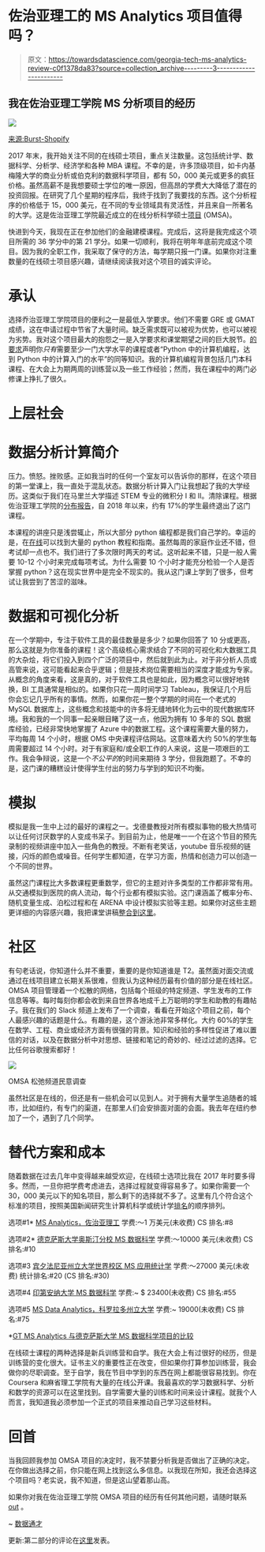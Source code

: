 # 佐治亚理工的 MS Analytics 项目值得吗？

> 原文：<https://towardsdatascience.com/georgia-tech-ms-analytics-review-c0f1378da83?source=collection_archive---------3----------------------->

## 我在佐治亚理工学院 MS 分析项目的经历

![](img/36cfd45d4377b03ac8341b3179e7f08f.png)

[来源:Burst-Shopify](https://burst.shopify.com/photos/grad-students-throwing-hats-in-the-air?c=school)

2017 年末，我开始关注不同的在线硕士项目，重点关注数量。这包括统计学、数据科学、分析学、经济学和各种 MBA 课程。不幸的是，许多顶级项目，如卡内基梅隆大学的商业分析或伯克利的数据科学项目，都有 50，000 美元或更多的疯狂价格。虽然高薪不是我想要硕士学位的唯一原因，但高昂的学费大大降低了潜在的投资回报。在研究了几个星期的程序后，我终于找到了我要找的东西。这个分析程序的价格低于 15，000 美元，在不同的专业领域具有灵活性，并且来自一所著名的大学。这是佐治亚理工学院最近成立的在线分析科学硕士[项目](https://pe.gatech.edu/degrees/analytics) (OMSA)。

快进到今天，我现在正在参加他们的金融建模课程。完成后，这将是我完成这个项目所需的 36 学分中的第 21 学分。如果一切顺利，我将在明年年底前完成这个项目。因为我的全职工作，我采取了保守的方法，每学期只报一门课。如果你对注重数量的在线硕士项目感兴趣，请继续阅读我对这个项目的诚实评论。

# 承认

选择乔治亚理工学院项目的便利之一是最低入学要求。他们不需要 GRE 或 GMAT 成绩，这在申请过程中节省了大量时间。缺乏需求既可以被视为优势，也可以被视为劣势。我对这个项目最大的抱怨之一是入学要求和课堂期望之间的巨大脱节。[的要求](https://pe.gatech.edu/degrees/analytics)声明你*只有*需要至少一门大学水平的课程或者“Python 中的计算机编程，达到 Python 中的计算入门的水平”的同等知识。我的计算机编程背景包括几门本科课程、在大会上为期两周的训练营以及一些工作经验；然而，我在课程中的两门必修课上挣扎了很久。

# 上层社会

# 数据分析计算简介

压力。愤怒。挫败感。正如我当时的任何一个室友可以告诉你的那样，在这个项目的第一堂课上，我一直处于混乱状态。数据分析计算入门让我想起了我的大学经历。这类似于我们在马里兰大学描述 STEM 专业的微积分 I 和 II。清除课程。根据佐治亚理工学院的[分布报告](https://tableau.gatech.edu/t/EDM/views/LITEGradeDistributionReport/GradeDistribution?:embed=y&:showAppBanner=false&:display_count=no&:showVizHome=no&:render=false&:embed=y&:showVizHome=n&:tabs=n&:toolbar=n&:apiID=host0)，自 2018 年以来，约有 17%的学生最终退出了这门课程。

本课程的讲座只是浅尝辄止，所以大部分 python 编程都是我们自己学的。幸运的是，在[在线](https://thedatageneralist.com/resources/)可以找到大量的 python 教程和指南。虽然每周的家庭作业还不错，但考试却一点也不。我们进行了多次限时两天的考试。这听起来不错，只是一般人需要 10-12 个小时来完成每项考试。为什么需要 10 个小时才能充分检验一个人是否掌握 python？这在现实世界中是完全不现实的。我从这门课上学到了很多，但考试让我尝到了苦涩的滋味。

# 数据和可视化分析

在一个学期中，专注于软件工具的最佳数量是多少？如果你回答了 10 分或更高，那么这就是为你准备的课程！这个高级核心需求结合了不同的可视化和大数据工具的大杂烩，将它们投入到四个广泛的项目中，然后就到此为止。对于非分析人员或高管来说，这可能看起来合乎逻辑；但是技术岗位需要相当的深度才能成为专家。从概念的角度来看，这是真的，对于软件工具也是如此，因为概念可以很好地转换，BI 工具通常是相似的。如果你只花一周时间学习 Tableau，我保证几个月后你会忘记几乎所有的事情。然而，如果你花一整个学期的时间在一个老式的 MySQL 数据库上，这些概念和技能中的许多将无缝地转化为云中的现代数据库环境。我和我的一个同事一起亲眼目睹了这一点，他因为拥有 10 多年的 SQL 数据库经验，已经非常快地掌握了 Azure 中的数据工程。这个课程需要大量的努力，平均每周 14 个小时，根据 OMS 中央课程评估网站。这意味着大约 50%的学生每周需要超过 14 个小时。对于有家庭和/或全职工作的人来说，这是一项艰巨的工作。我会争辩说，这是一个*不公平的*的时间来期待 3 学分，但我跑题了。不幸的是，这门课的糟糕设计使得学生付出的努力与学到的知识不均衡。

# 模拟

模拟是我一生中上过的最好的课程之一。戈德曼教授对所有模拟事物的极大热情可以让任何讨厌数学的人变成书呆子。到目前为止，他是唯一一个在这个节目的预先录制的视频讲座中加入一些角色的教授。不断有老笑话，youtube 音乐视频的链接，闪烁的颜色或噪音。任何学生都知道，在学习方面，热情和创造力可以创造一个不同的世界。

虽然这门课程比大多数课程更重数学，但它的主题对许多类型的工作都非常有用。从交通模拟到医院的病人流动，每个行业都有模拟实验。这门课涵盖了概率分布、随机变量生成、泊松过程和在 ARENA 中设计模拟实验等主题。如果你对这些主题更详细的内容感兴趣，我把课堂讲稿[整合到这里](https://thedatageneralist.com/simulation/)。

# 社区

有句老话说，你知道什么并不重要，重要的是你知道谁是 T2。虽然面对面交流或通过在线项目建立长期关系很难，但我认为这种经历最有价值的部分是在线社区。OMSA 项目管理着一个松散的网络，包括每个班级的特定频道、学生发布的工作信息等等。每时每刻你都会收到来自世界各地成千上万聪明的学生和助教的有趣帖子。我在我们的 Slack 频道上发布了一个调查，看看在开始这个项目之前，每个人最感兴趣的话题是什么。有趣的是，这个游泳池非常多样化。大约 60%的学生在数学、工程、商业或经济方面有很强的背景。知识和经验的多样性促进了难以置信的对话，以及在数据分析中对思想、链接和笔记的奇妙的、经过过滤的选择。它比任何谷歌搜索都好！

![](img/c520f294987689d0fce1ad11a5b29147.png)

OMSA 松弛频道民意调查

虽然社区是在线的，但还是有一些机会可以见到人。对于拥有大量学生追随者的城市，比如纽约，有专门的渠道，在那里人们会安排面对面的会面。我去年在纽约参加了一个，遇到了几个同学。

# 替代方案和成本

随着数据在过去几年中变得越来越受欢迎，在线硕士选项比我在 2017 年时要多得多。然而，一旦你把学费考虑进去，选择过程就变得容易多了。如果你需要一个 30，000 美元以下的知名项目，那么剩下的选择就不多了。这里有几个符合这个标准的项目，按照美国新闻研究生计算机科学或统计学[排名](https://www.usnews.com/best-graduate-schools/top-science-schools/computer-science-rankings)的顺序排列。

选项#1*
[MS Analytics，佐治亚理工](https://pe.gatech.edu/degrees/analytics)
学费:～1 万美元(未收费)
CS 排名:#8

选项#2*
[德克萨斯大学奥斯汀分校 MS 数据科学](https://ms-datascience.utexas.edu/)
学费:～10000 美元(未收费)
CS 排名:#10

选项#3
[宾夕法尼亚州立大学世界校区 MS 应用统计学](https://www.worldcampus.psu.edu/degrees-and-certificates/applied-statistics-masters/overview) 学费:～27000 美元(未收费)
统计排名:#20 (CS 排名:#30)

选项#4
[印第安纳大学 MS 数据科学](https://datascience.indiana.edu/programs/ms-data-science-online/index.html)
学费:~ $ 23400(未收费)
CS 排名:#55

选项#5
[MS Data Analytics，科罗拉多州立大学](https://csuglobal.edu/graduate/masters-degrees/data-analytics)
学费:~ 19000(未收费)
CS 排名:#75

*[GT MS Analytics 与德克萨斯大学 MS 数据科学项目的比较](/georgia-tech-omsa-vs-university-of-texas-ms-data-science-5f3ef996e222?source=post_stats_page-------------------------------------)

在线硕士课程的两种选择是新兵训练营和自学。我在大会上有过很好的经历，但是训练营的变化很大。证书主义的重要性正在改变，但如果你打算参加训练营，我会做你的尽职调查。至于自学，我在节目中学到的东西在网上都能很容易找到。你在 Coursera 和麻省理工学院有大量的在线公开课。我最喜欢的学习数据科学、分析和数学的资源可以在这里找到。自学需要大量的训练和时间来设计课程。就我个人而言，我知道我必须参加一个正式的项目来推动自己学习这些材料。

# 回首

当我回顾我参加 OMSA 项目的决定时，我不禁要分析我是否做出了正确的决定。在你做出选择之前，你只能在网上找到这么多信息。以我现在所知，我还会选择这个项目吗？老实说，我不知道，但是这山望着那山高。

如果你对我在佐治亚理工学院 OMSA 项目的经历有任何其他问题，请随时联系 [out](https://thedatageneralist.com/contact/) 。

~ [数据通才](https://thedatageneralist.com/)

更新:第二部分的评论在[这里](/georgia-techs-ms-analytics-program-my-review-part-ii-50095db818b9)发表。